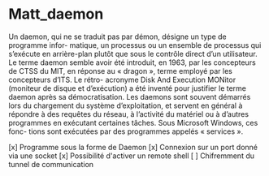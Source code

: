 # Matt_daemon
Un daemon, qui ne se traduit pas par démon, désigne un type de programme infor- matique, un processus ou un ensemble de processus qui s’exécute en arrière-plan plutôt que sous le contrôle direct d’un utilisateur. Le terme daemon semble avoir été introduit, en 1963, par les concepteurs de CTSS du MIT, en réponse au « dragon », terme employé par les concepteurs d’ITS. Le rétro- acronyme Disk And Execution MONitor (moniteur de disque et d’exécution) a été inventé pour justifier le terme daemon après sa démocratisation. Les daemons sont souvent démarrés lors du chargement du système d’exploitation, et servent en général à répondre à des requêtes du réseau, à l’activité du matériel ou à d’autres programmes en exécutant certaines tâches. Sous Microsoft Windows, ces fonc- tions sont exécutées par des programmes appelés « services ».

[x] Programme sous la forme de Daemon
[x] Connexion sur un port donné via une socket
[x] Possibilité d'activer un remote shell
[ ] Chifremment du tunnel de communication
